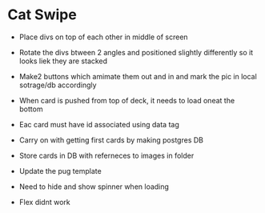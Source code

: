 # Cat Swipe


* Place divs on top of each other in middle of screen
* Rotate the divs btween 2 angles and positioned slightly differently so it looks liek they are stacked
* Make2 buttons which amimate them out and in and mark the pic in local sotrage/db accordingly
* When card is pushed from top of deck, it needs to load oneat the bottom
* Eac card must have id associated using data tag

* Carry on with getting first cards by making postgres DB
* Store cards in DB with referneces to images in folder
* Update the pug template


* Need to hide and show spinner when loading
* Flex didnt work
